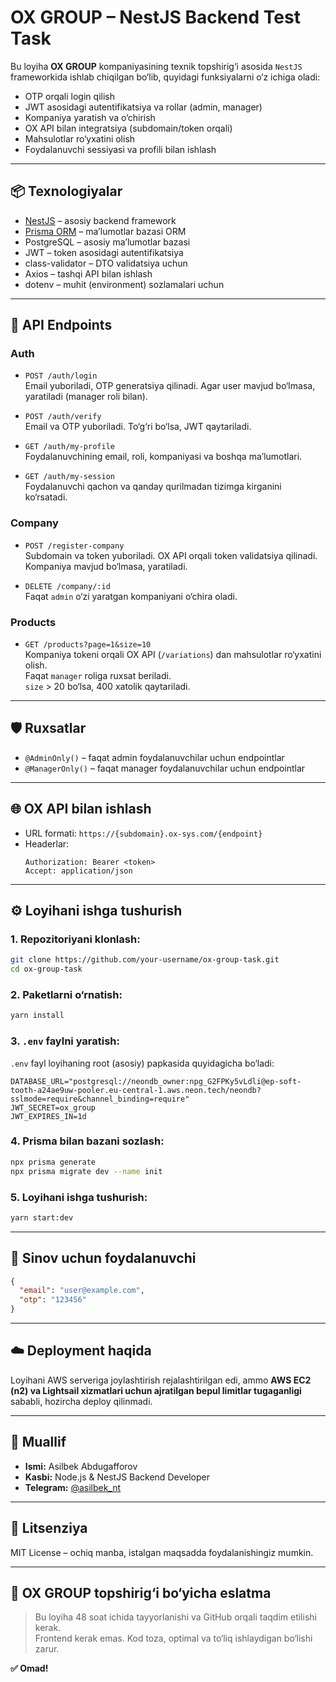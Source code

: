 
#  OX GROUP – NestJS Backend Test Task

Bu loyiha **OX GROUP** kompaniyasining texnik topshirig‘i asosida `NestJS` frameworkida ishlab chiqilgan bo‘lib, quyidagi funksiyalarni o‘z ichiga oladi:

- OTP orqali login qilish
- JWT asosidagi autentifikatsiya va rollar (admin, manager)
- Kompaniya yaratish va o‘chirish
- OX API bilan integratsiya (subdomain/token orqali)
- Mahsulotlar ro‘yxatini olish
- Foydalanuvchi sessiyasi va profili bilan ishlash

---

## 📦 Texnologiyalar

- [NestJS](https://nestjs.com/) – asosiy backend framework
- [Prisma ORM](https://www.prisma.io/) – ma’lumotlar bazasi ORM
- PostgreSQL – asosiy ma’lumotlar bazasi
- JWT – token asosidagi autentifikatsiya
- class-validator – DTO validatsiya uchun
- Axios – tashqi API bilan ishlash
- dotenv – muhit (environment) sozlamalari uchun

---

## 🔐 API Endpoints

### Auth

- `POST /auth/login`  
  Email yuboriladi, OTP generatsiya qilinadi. Agar user mavjud bo‘lmasa, yaratiladi (manager roli bilan).

- `POST /auth/verify`  
  Email va OTP yuboriladi. To‘g‘ri bo‘lsa, JWT qaytariladi.

- `GET /auth/my-profile`  
  Foydalanuvchining email, roli, kompaniyasi va boshqa ma’lumotlari.

- `GET /auth/my-session`  
  Foydalanuvchi qachon va qanday qurilmadan tizimga kirganini ko‘rsatadi.

### Company

- `POST /register-company`  
  Subdomain va token yuboriladi. OX API orqali token validatsiya qilinadi. Kompaniya mavjud bo‘lmasa, yaratiladi.

- `DELETE /company/:id`  
  Faqat `admin` o‘zi yaratgan kompaniyani o‘chira oladi.

### Products

- `GET /products?page=1&size=10`  
  Kompaniya tokeni orqali OX API (`/variations`) dan mahsulotlar ro‘yxatini olish.  
  Faqat `manager` roliga ruxsat beriladi.  
  `size` > 20 bo‘lsa, 400 xatolik qaytariladi.

---

## 🛡️ Ruxsatlar

- `@AdminOnly()` – faqat admin foydalanuvchilar uchun endpointlar
- `@ManagerOnly()` – faqat manager foydalanuvchilar uchun endpointlar

---

## 🌐 OX API bilan ishlash

- URL formati: `https://{subdomain}.ox-sys.com/{endpoint}`
- Headerlar:
  ```http
  Authorization: Bearer <token>
  Accept: application/json
  ```

---

## ⚙️ Loyihani ishga tushurish

### 1. Repozitoriyani klonlash:
```bash
git clone https://github.com/your-username/ox-group-task.git
cd ox-group-task
```

### 2. Paketlarni o‘rnatish:
```bash
yarn install
```

### 3. `.env` faylni yaratish:
`.env` fayl loyihaning root (asosiy) papkasida quyidagicha bo‘ladi:

```env
DATABASE_URL="postgresql://neondb_owner:npg_G2FPKy5vLdli@ep-soft-tooth-a24ae9uw-pooler.eu-central-1.aws.neon.tech/neondb?sslmode=require&channel_binding=require"
JWT_SECRET=ox_group
JWT_EXPIRES_IN=1d
```

### 4. Prisma bilan bazani sozlash:
```bash
npx prisma generate
npx prisma migrate dev --name init
```

### 5. Loyihani ishga tushurish:
```bash
yarn start:dev
```

---

## 🧪 Sinov uchun foydalanuvchi

```json
{
  "email": "user@example.com",
  "otp": "123456"
}
```

---

## ☁️ Deployment haqida

Loyihani AWS serveriga joylashtirish rejalashtirilgan edi, ammo **AWS EC2 (n2) va Lightsail xizmatlari uchun ajratilgan bepul limitlar tugaganligi** sababli, hozircha deploy qilinmadi.

---

## 👤 Muallif

- **Ismi:** Asilbek Abdugafforov  
- **Kasbi:** Node.js & NestJS Backend Developer  
- **Telegram:** [@asilbek_nt](https://t.me/asilbek_nt)

---

## 📝 Litsenziya

MIT License – ochiq manba, istalgan maqsadda foydalanishingiz mumkin.

---

## 🎯 OX GROUP topshirig‘i bo‘yicha eslatma

> Bu loyiha 48 soat ichida tayyorlanishi va GitHub orqali taqdim etilishi kerak.  
> Frontend kerak emas. Kod toza, optimal va to‘liq ishlaydigan bo‘lishi zarur.

**✅ Omad!**
